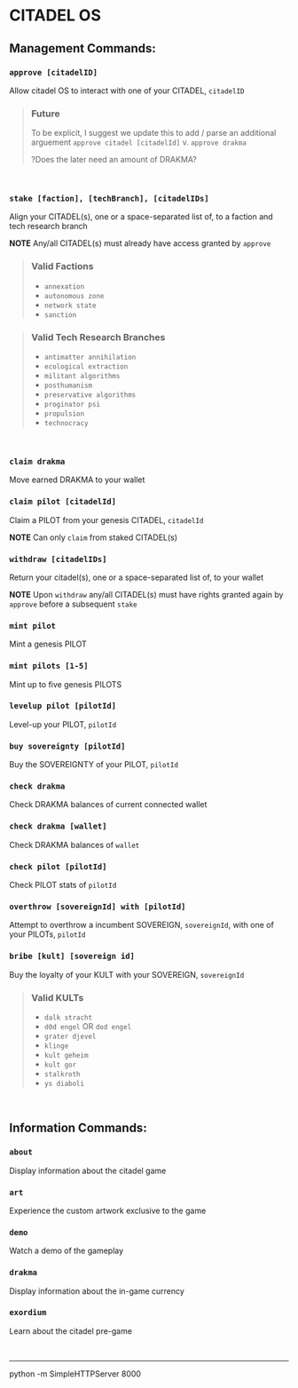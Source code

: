 # CITADEL OS

## Management Commands:

### `approve [citadelID]`

Allow citadel OS to interact with one of your CITADEL, `citadelID`

> ### Future
>
> To be explicit, I suggest we update this to add / parse an additional arguement
> `approve citadel [citadelId]` v. `approve drakma`
>
> ?Does the later need an amount of DRAKMA?

<br />

### `stake [faction], [techBranch], [citadelIDs]`

Align your CITADEL(s), one or a space-separated list of, to a faction and tech research branch

**NOTE** Any/all CITADEL(s) must already have access granted by `approve`

> ### Valid Factions
>
> * `annexation`
> * `autonomous zone`
> * `network state`
> * `sanction`

> ### Valid Tech Research Branches
>
> * `antimatter annihilation`
> * `ecological extraction`
> * `militant algorithms`
> * `posthumanism`
> * `preservative algorithms`
> * `proginator psi`
> * `propulsion`
> * `technocracy`

<br>

### `claim drakma`

Move earned DRAKMA to your wallet

### `claim pilot [citadelId]`

Claim a PILOT from your genesis CITADEL, `citadelId`

**NOTE** Can only `claim` from staked CITADEL(s)

### `withdraw [citadelIDs]`

Return your citadel(s), one or a space-separated list of, to your wallet

**NOTE** Upon `withdraw` any/all CITADEL(s) must have rights granted again by `approve` before a subsequent `stake`

### `mint pilot`

Mint a genesis PILOT

### `mint pilots [1-5]`

Mint up to five genesis PILOTS

### `levelup pilot [pilotId]`

Level-up your PILOT, `pilotId`

### `buy sovereignty [pilotId]`

Buy the SOVEREIGNTY of your PILOT, `pilotId`

### `check drakma`

Check DRAKMA balances of current connected wallet

### `check drakma [wallet]`

Check DRAKMA balances of `wallet`

### `check pilot [pilotId]`

Check PILOT stats of `pilotId`

### `overthrow [sovereignId] with [pilotId]`

Attempt to overthrow a incumbent SOVEREIGN, `sovereignId`, with one of your PILOTs, `pilotId`

### `bribe [kult] [sovereign id]`

Buy the loyalty of your KULT with your SOVEREIGN, `sovereignId`

> ### Valid KULTs
>
> * `dalk stracht`
> * `d0d engel` OR `dod engel`
> * `grater djevel`
> * `klinge`
> * `kult geheim`
> * `kult gor`
> * `stalkroth`
> * `ys diaboli`

<br>

## Information Commands:

### `about`

Display information about the citadel game

### `art`

Experience the custom artwork exclusive to the game

### `demo`

Watch a demo of the gameplay

### `drakma`

Display information about the in-game currency

### `exordium`

Learn about the citadel pre-game

<br />

---
python -m SimpleHTTPServer 8000